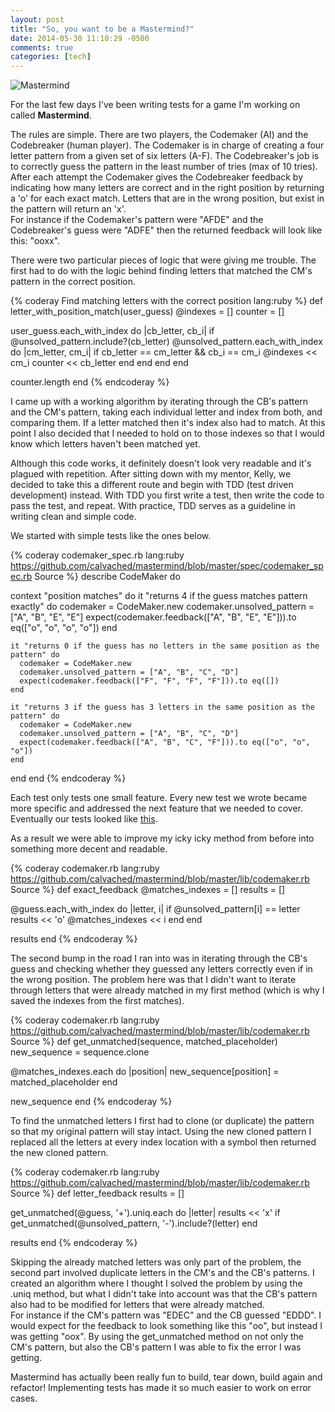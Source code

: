 ```yaml
---
layout: post
title: "So, you want to be a Mastermind?"
date: 2014-05-30 11:10:29 -0500
comments: true
categories: [tech]
---
```

![Mastermind](http://i.imgur.com/ANjI6Vi.png)

For the last few days I've been writing tests for a game I'm working on called __Mastermind__.
<!-- more -->
The rules are simple. There are two players, the Codemaker (AI) and the Codebreaker (human player). The Codemaker is in charge of creating a four letter pattern from a given set of six letters (A-F). The Codebreaker's job is to correctly guess the pattern in the least number of tries (max of 10 tries). After each attempt the Codemaker gives the Codebreaker feedback by indicating how many letters are correct and in the right position by returning a 'o' for each exact match. Letters that are in the wrong position, but exist in the pattern will return an 'x'.  
For instance if the Codemaker's pattern were "AFDE" and the Codebreaker's guess were "ADFE" then the returned feedback will look like this: "ooxx".

There were two particular pieces of logic that were giving me trouble. The first had to do with the logic behind finding letters that matched the CM's pattern in the correct position. 

{% coderay Find matching letters with the correct position lang:ruby %}
def letter_with_position_match(user_guess)
  @indexes = []
  counter = []

  user_guess.each_with_index do |cb_letter, cb_i|
    if @unsolved_pattern.include?(cb_letter)
      @unsolved_pattern.each_with_index do |cm_letter, cm_i|
        if cb_letter == cm_letter && cb_i == cm_i
          @indexes << cm_i
          counter << cb_letter 
        end
      end
    end
  end

  counter.length
end
{% endcoderay %}

I came up with a working algorithm by iterating through the CB's pattern and the CM's pattern, taking each individual letter and index from both, and comparing them. If a letter matched then it's index also had to match. At this point I also decided that I needed to hold on to those indexes so that I would know which letters haven't been matched yet. 

Although this code works, it definitely doesn't look very readable and it's plagued with repetition. After sitting down with my mentor, Kelly, we decided to take this a different route and begin with TDD (test driven development) instead. With TDD you first write a test, then write the code to pass the test, and repeat. With practice, TDD serves as a guideline in writing clean and simple code. 

We started with simple tests like the ones below.

{% coderay codemaker_spec.rb lang:ruby https://github.com/calvached/mastermind/blob/master/spec/codemaker_spec.rb Source %}
describe CodeMaker do

  context "position matches" do
    it "returns 4 if the guess matches pattern exactly" do
      codemaker = CodeMaker.new
      codemaker.unsolved_pattern = ["A", "B", "E", "E"]
      expect(codemaker.feedback(["A", "B", "E", "E"])).to eq(["o", "o", "o", "o"])
    end

    it "returns 0 if the guess has no letters in the same position as the pattern" do
      codemaker = CodeMaker.new
      codemaker.unsolved_pattern = ["A", "B", "C", "D"]
      expect(codemaker.feedback(["F", "F", "F", "F"])).to eq([])
    end

    it "returns 3 if the guess has 3 letters in the same position as the pattern" do
      codemaker = CodeMaker.new
      codemaker.unsolved_pattern = ["A", "B", "C", "D"]
      expect(codemaker.feedback(["A", "B", "C", "F"])).to eq(["o", "o", "o"])
    end
  end
end
{% endcoderay %}

Each test only tests one small feature. Every new test we wrote became more specific and addressed the next feature that we needed to cover. Eventually our tests looked like [this](https://github.com/calvached/mastermind/blob/master/spec/codemaker_spec.rb).

As a result we were able to improve my icky icky method from before into something more decent and readable.

{% coderay codemaker.rb lang:ruby https://github.com/calvached/mastermind/blob/master/lib/codemaker.rb Source %}
def exact_feedback
  @matches_indexes = []
  results = []

  @guess.each_with_index do |letter, i|
    if @unsolved_pattern[i] == letter
      results << 'o'
      @matches_indexes << i
    end
  end

  results
end
{% endcoderay %}

The second bump in the road I ran into was in iterating through the CB's guess and checking whether they guessed any letters correctly even if in the wrong position. The problem here was that I didn't want to iterate through letters that were already matched in my first method (which is why I saved the indexes from the first matches).

{% coderay codemaker.rb lang:ruby https://github.com/calvached/mastermind/blob/master/lib/codemaker.rb Source %}
def get_unmatched(sequence, matched_placeholder)
  new_sequence = sequence.clone

  @matches_indexes.each do |position|
    new_sequence[position] = matched_placeholder
  end

  new_sequence
end
{% endcoderay %}

To find the unmatched letters I first had to clone (or duplicate) the pattern so that my original pattern will stay intact. Using the new cloned pattern I replaced all the letters at every index location with a symbol then returned the new cloned pattern. 

{% coderay codemaker.rb lang:ruby https://github.com/calvached/mastermind/blob/master/lib/codemaker.rb Source %}
def letter_feedback
  results = []

  get_unmatched(@guess, '+').uniq.each do |letter|
    results << 'x' if get_unmatched(@unsolved_pattern, '-').include?(letter)
  end

  results
end
{% endcoderay %}

Skipping the already matched letters was only part of the problem, the second part involved duplicate letters in the CM's and the CB's patterns. I created an algorithm where I thought I solved the problem by using the .uniq method, but what I didn't take into account was that the CB's pattern also had to be modified for letters that were already matched.  
For instance if the CM's pattern was "EDEC" and the CB guessed "EDDD". I would expect for the feedback to look something like this "oo", but instead I was getting "oox". By using the get_unmatched method on not only the CM's pattern, but also the CB's pattern I was able to fix the error I was getting.

Mastermind has actually been really fun to build, tear down, build again and refactor! Implementing tests has made it so much easier to work on error cases.
